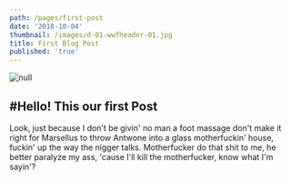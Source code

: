 ```yaml
---
path: /pages/first-post
date: '2018-10-04'
thumbnail: /images/d-01-wwfheader-01.jpg
title: First Blog Post
published: 'true'
---
```

![null](/images/photo.jpg)

## \#Hello! This our first Post

Look, just because I don't be givin' no man a foot massage don't make it right for Marsellus to throw Antwone into a glass motherfuckin' house, fuckin' up the way the nigger talks. Motherfucker do that shit to me, he better paralyze my ass, 'cause I'll kill the motherfucker, know what I'm sayin'?
